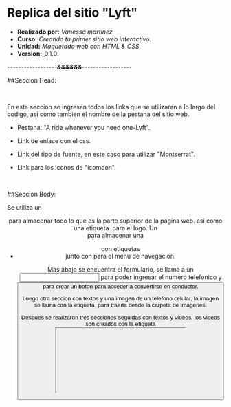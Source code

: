 # Replica del sitio "Lyft"
* **Realizado por:** _Vanessa martinez._
* **Curso:** _Creando tu primer sitio web interactivo._
* **Unidad:** _Maquetado web con HTML & CSS._
* **Version:**_0.1.0.

------------------***&&&&&&***------------------

##Seccion Head:

<br>

En esta seccion se ingresan todos los links que se utilizaran a lo largo del codigo, asi como tambien el nombre de la pestana del sitio web.

+ Pestana: "A ride whenever you need one-Lyft".

+ Link de enlace con el css.
+ Link del tipo de fuente, en este caso para utilizar "Montserrat".
+ Link para los iconos de "icomoon".

<br>

##Seccion Body:

Se utiliza un <header> para almacenar todo lo que es la parte superior de la pagina web.
asi como una etiqueta <img> para el logo. Un <nav> para almacenar una <ul> con etiquetas <li> junto con <a> para el menu de navegacion. 

Mas abajo se encuentra el formulario, se llama a un <input> para poder ingresar el numero telefonico y <button> para crear un boton para acceder a convertirse en conductor.

Luego otra seccion con textos y una imagen de un telefono celular, la imagen se llama con la etiqueta <img> para traerla desde la carpeta de imagenes.

Despues se realizaron tres secciones seguidas con textos y videos, los videos son creados con la etiqueta <iframe>, en donde se coloca la direccion del sitio web donde se encuentra almacenado realmente, en este caso son videos de YouTube.

Por ultimo tenemos la seccion <footer> donde se ubica todo lo que son los iconos de redes sociales, los cuales se enlazan con icomoon, asi como el acceso a otros sitios web como "apple store" o "google play" y finalmente el CopyRight.  

------------------***&&&&&&***------------------
